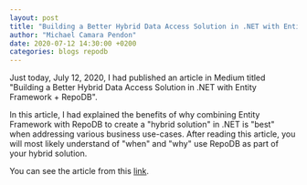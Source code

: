 ```yaml
---
layout: post
title: "Building a Better Hybrid Data Access Solution in .NET with Entity Framework + RepoDB"
author: "Michael Camara Pendon"
date: 2020-07-12 14:30:00 +0200
categories: blogs repodb
---
```


Just today, July 12, 2020, I had published an article in Medium titled "Building a Better Hybrid Data Access Solution in .NET with Entity Framework + RepoDB".

In this article, I had explained the benefits of why combining Entity Framework with RepoDB to create a "hybrid solution" in .NET is "best" when addressing various business use-cases. After reading this article, you will most likely understand of "when" and "why" use RepoDB as part of your hybrid solution.

You can see the article from this [link](https://medium.com/@mikependon/building-a-better-hybrid-data-access-solution-in-net-with-entity-framework-repodb-d1039a648301?source=friends_link&sk=4913e4a8f493a1d3a12a18999a0a95a9).

